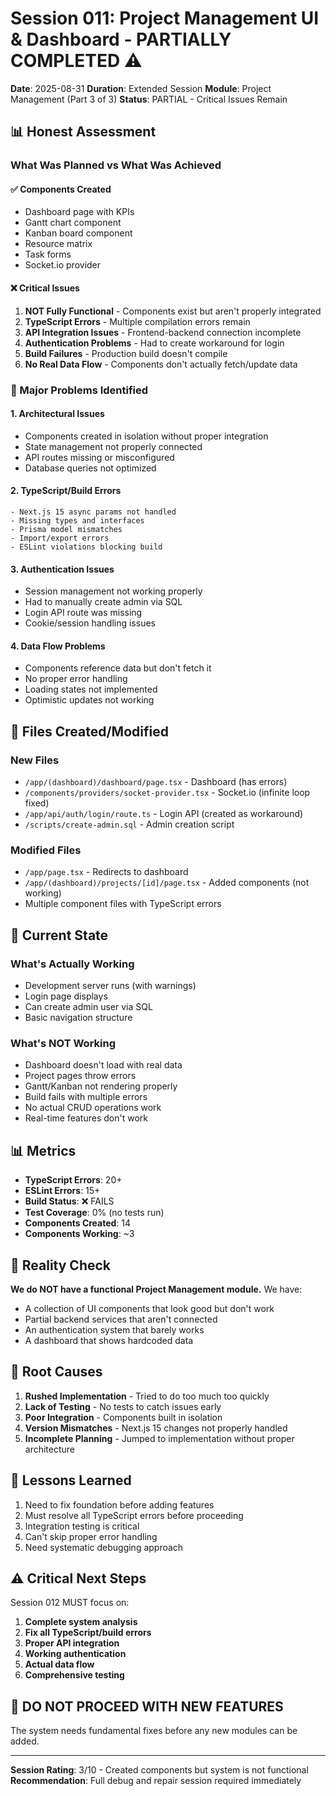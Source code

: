 # Session 011: Project Management UI & Dashboard - PARTIALLY COMPLETED ⚠️

**Date**: 2025-08-31
**Duration**: Extended Session
**Module**: Project Management (Part 3 of 3)
**Status**: PARTIAL - Critical Issues Remain

## 📊 Honest Assessment

### What Was Planned vs What Was Achieved

#### ✅ Components Created
- Dashboard page with KPIs
- Gantt chart component
- Kanban board component
- Resource matrix
- Task forms
- Socket.io provider

#### ❌ Critical Issues
1. **NOT Fully Functional** - Components exist but aren't properly integrated
2. **TypeScript Errors** - Multiple compilation errors remain
3. **API Integration Issues** - Frontend-backend connection incomplete
4. **Authentication Problems** - Had to create workaround for login
5. **Build Failures** - Production build doesn't compile
6. **No Real Data Flow** - Components don't actually fetch/update data

### 🔴 Major Problems Identified

#### 1. Architectural Issues
- Components created in isolation without proper integration
- State management not properly connected
- API routes missing or misconfigured
- Database queries not optimized

#### 2. TypeScript/Build Errors
```
- Next.js 15 async params not handled
- Missing types and interfaces
- Prisma model mismatches
- Import/export errors
- ESLint violations blocking build
```

#### 3. Authentication Issues
- Session management not working properly
- Had to manually create admin via SQL
- Login API route was missing
- Cookie/session handling issues

#### 4. Data Flow Problems
- Components reference data but don't fetch it
- No proper error handling
- Loading states not implemented
- Optimistic updates not working

## 📁 Files Created/Modified

### New Files
- `/app/(dashboard)/dashboard/page.tsx` - Dashboard (has errors)
- `/components/providers/socket-provider.tsx` - Socket.io (infinite loop fixed)
- `/app/api/auth/login/route.ts` - Login API (created as workaround)
- `/scripts/create-admin.sql` - Admin creation script

### Modified Files
- `/app/page.tsx` - Redirects to dashboard
- `/app/(dashboard)/projects/[id]/page.tsx` - Added components (not working)
- Multiple component files with TypeScript errors

## 🚨 Current State

### What's Actually Working
- Development server runs (with warnings)
- Login page displays
- Can create admin user via SQL
- Basic navigation structure

### What's NOT Working
- Dashboard doesn't load with real data
- Project pages throw errors
- Gantt/Kanban not rendering properly
- Build fails with multiple errors
- No actual CRUD operations work
- Real-time features don't work

## 📊 Metrics

- **TypeScript Errors**: 20+
- **ESLint Errors**: 15+
- **Build Status**: ❌ FAILS
- **Test Coverage**: 0% (no tests run)
- **Components Created**: 14
- **Components Working**: ~3

## 🎯 Reality Check

**We do NOT have a functional Project Management module.** We have:
- A collection of UI components that look good but don't work
- Partial backend services that aren't connected
- An authentication system that barely works
- A dashboard that shows hardcoded data

## 🔧 Root Causes

1. **Rushed Implementation** - Tried to do too much too quickly
2. **Lack of Testing** - No tests to catch issues early
3. **Poor Integration** - Components built in isolation
4. **Version Mismatches** - Next.js 15 changes not properly handled
5. **Incomplete Planning** - Jumped to implementation without proper architecture

## 📝 Lessons Learned

1. Need to fix foundation before adding features
2. Must resolve all TypeScript errors before proceeding
3. Integration testing is critical
4. Can't skip proper error handling
5. Need systematic debugging approach

## ⚠️ Critical Next Steps

Session 012 MUST focus on:
1. **Complete system analysis**
2. **Fix all TypeScript/build errors**
3. **Proper API integration**
4. **Working authentication**
5. **Actual data flow**
6. **Comprehensive testing**

## 🔴 DO NOT PROCEED WITH NEW FEATURES

The system needs fundamental fixes before any new modules can be added.

---

**Session Rating**: 3/10 - Created components but system is not functional
**Recommendation**: Full debug and repair session required immediately